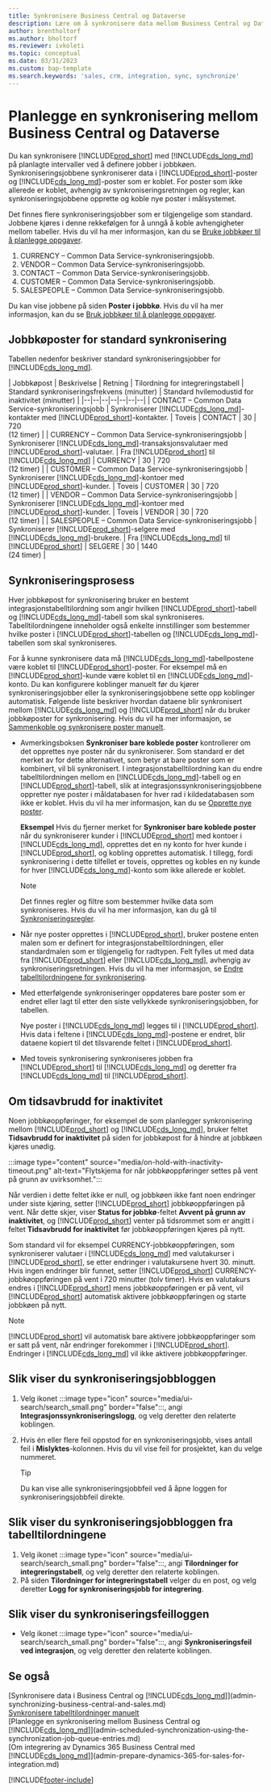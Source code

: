 ```yaml
---
title: Synkronisere Business Central og Dataverse
description: Lære om å synkronisere data mellom Business Central og Dataverse.
author: brentholtorf
ms.author: bholtorf
ms.reviewer: ivkoleti
ms.topic: conceptual
ms.date: 03/31/2023
ms.custom: bap-template
ms.search.keywords: 'sales, crm, integration, sync, synchronize'
---
```


# <a name="scheduling-a-synchronization-between-business-central-and-dataverse"></a><a name="scheduling-a-synchronization-between-business-central-and-dataverse"></a>Planlegge en synkronisering mellom Business Central og Dataverse

Du kan synkronisere [!INCLUDE[prod_short](includes/prod_short.md)] med [!INCLUDE[cds_long_md](includes/cds_long_md.md)] på planlagte intervaller ved å definere jobber i jobbkøen. Synkroniseringsjobbene synkroniserer data i [!INCLUDE[prod_short](includes/prod_short.md)]-poster og [!INCLUDE[cds_long_md](includes/cds_long_md.md)]-poster som er koblet. For poster som ikke allerede er koblet, avhengig av synkroniseringsretningen og regler, kan synkroniseringsjobbene opprette og koble nye poster i målsystemet.

Det finnes flere synkroniseringsjobber som er tilgjengelige som standard. Jobbene kjøres i denne rekkefølgen for å unngå å koble avhengigheter mellom tabeller. Hvis du vil ha mer informasjon, kan du se [Bruke jobbkøer til å planlegge oppgaver](admin-job-queues-schedule-tasks.md).

1. CURRENCY – Common Data Service-synkroniseringsjobb.
2. VENDOR – Common Data Service-synkroniseringsjobb.
3. CONTACT – Common Data Service-synkroniseringsjobb.
4. CUSTOMER – Common Data Service-synkroniseringsjobb.
5. SALESPEOPLE – Common Data Service-synkroniseringsjobb.

Du kan vise jobbene på siden **Poster i jobbkø**. Hvis du vil ha mer informasjon, kan du se [Bruk jobbkøer til å planlegge oppgaver](admin-job-queues-schedule-tasks.md).

## <a name="default-synchronization-job-queue-entries"></a><a name="default-synchronization-job-queue-entries"></a>Jobbkøposter for standard synkronisering

Tabellen nedenfor beskriver standard synkroniseringsjobber for [!INCLUDE[cds_long_md](includes/cds_long_md.md)].  

| Jobbkøpost | Beskrivelse | Retning | Tilordning for integreringstabell | Standard synkroniseringsfrekvens (minutter) | Standard hvilemodustid for inaktivitet (minutter) |
|--|--|--|--|--|--|--|
| CONTACT – Common Data Service-synkroniseringsjobb | Synkroniserer [!INCLUDE[cds_long_md](includes/cds_long_md.md)]-kontakter med [!INCLUDE[prod_short](includes/prod_short.md)]-kontakter. | Toveis | CONTACT | 30 | 720 <br>(12 timer) |
| CURRENCY – Common Data Service-synkroniseringsjobb | Synkroniserer [!INCLUDE[cds_long_md](includes/cds_long_md.md)]-transaksjonsvalutaer med [!INCLUDE[prod_short](includes/prod_short.md)]-valutaer. | Fra [!INCLUDE[prod_short](includes/prod_short.md)] til [!INCLUDE[cds_long_md](includes/cds_long_md.md)] | CURRENCY | 30 | 720 <br> (12 timer) |
| CUSTOMER – Common Data Service-synkroniseringsjobb | Synkroniserer [!INCLUDE[cds_long_md](includes/cds_long_md.md)]-kontoer med [!INCLUDE[prod_short](includes/prod_short.md)]-kunder. | Toveis | CUSTOMER | 30 | 720<br> (12 timer) |
| VENDOR – Common Data Service-synkroniseringsjobb | Synkroniserer [!INCLUDE[cds_long_md](includes/cds_long_md.md)]-kontoer med [!INCLUDE[prod_short](includes/prod_short.md)]-kunder. | Toveis | VENDOR | 30 | 720<br> (12 timer) |
| SALESPEOPLE – Common Data Service-synkroniseringsjobb | Synkroniserer [!INCLUDE[prod_short](includes/prod_short.md)]-selgere med [!INCLUDE[cds_long_md](includes/cds_long_md.md)]-brukere. | Fra [!INCLUDE[cds_long_md](includes/cds_long_md.md)] til [!INCLUDE[prod_short](includes/prod_short.md)] | SELGERE | 30 | 1440<br> (24 timer) |

## <a name="synchronization-process"></a><a name="synchronization-process"></a>Synkroniseringsprosess

Hver jobbkøpost for synkronisering bruker en bestemt integrasjonstabelltilordning som angir hvilken [!INCLUDE[prod_short](includes/prod_short.md)]-tabell og [!INCLUDE[cds_long_md](includes/cds_long_md.md)]-tabell som skal synkroniseres. Tabelltilordningene inneholder også enkelte innstillinger som bestemmer hvilke poster i [!INCLUDE[prod_short](includes/prod_short.md)]-tabellen og [!INCLUDE[cds_long_md](includes/cds_long_md.md)]-tabellen som skal synkroniseres.  

For å kunne synkronisere data må [!INCLUDE[cds_long_md](includes/cds_long_md.md)]-tabellpostene være koblet til [!INCLUDE[prod_short](includes/prod_short.md)]-poster. For eksempel må en [!INCLUDE[prod_short](includes/prod_short.md)]-kunde være koblet til en [!INCLUDE[cds_long_md](includes/cds_long_md.md)]-konto. Du kan konfigurere koblinger manuelt før du kjører synkroniseringsjobber eller la synkroniseringsjobbene sette opp koblinger automatisk. Følgende liste beskriver hvordan dataene blir synkronisert mellom [!INCLUDE[cds_long_md](includes/cds_long_md.md)] og [!INCLUDE[prod_short](includes/prod_short.md)] når du bruker jobbkøposter for synkronisering. Hvis du vil ha mer informasjon, se [Sammenkoble og synkronisere poster manuelt](admin-how-to-couple-and-synchronize-records-manually.md).

- Avmerkingsboksen **Synkroniser bare koblede poster** kontrollerer om det opprettes nye poster når du synkroniserer. Som standard er det merket av for dette alternativet, som betyr at bare poster som er kombinert, vil bli synkronisert. I integrasjonstabelltilordning kan du endre tabelltilordningen mellom en [!INCLUDE[cds_long_md](includes/cds_long_md.md)]-tabell og en [!INCLUDE[prod_short](includes/prod_short.md)]-tabell, slik at integrasjonssynkroniseringsjobbene oppretter nye poster i måldatabasen for hver rad i kildedatabasen som ikke er koblet. Hvis du vil ha mer informasjon, kan du se [Opprette nye poster](admin-how-to-modify-table-mappings-for-synchronization.md#create-new-records).

    **Eksempel** Hvis du fjerner merket for **Synkroniser bare koblede poster** når du synkroniserer kunder i [!INCLUDE[prod_short](includes/prod_short.md)] med kontoer i [!INCLUDE[cds_long_md](includes/cds_long_md.md)], opprettes det en ny konto for hver kunde i [!INCLUDE[prod_short](includes/prod_short.md)], og kobling opprettes automatisk. I tillegg, fordi synkronisering i dette tilfellet er toveis, opprettes og kobles en ny kunde for hver [!INCLUDE[cds_long_md](includes/cds_long_md.md)]-konto som ikke allerede er koblet.  

    > [!NOTE]  
    > Det finnes regler og filtre som bestemmer hvilke data som synkroniseres. Hvis du vil ha mer informasjon, kan du gå til [Synkroniseringsregler](admin-synchronizing-business-central-and-sales.md).

- Når nye poster opprettes i [!INCLUDE[prod_short](includes/prod_short.md)], bruker postene enten malen som er definert for integrasjonstabelltilordningen, eller standardmalen som er tilgjengelig for radtypen. Felt fylles ut med data fra [!INCLUDE[prod_short](includes/prod_short.md)] eller [!INCLUDE[cds_long_md](includes/cds_long_md.md)], avhengig av synkroniseringsretningen. Hvis du vil ha mer informasjon, se [Endre tabelltilordningene for synkronisering](admin-how-to-modify-table-mappings-for-synchronization.md).  

- Med etterfølgende synkroniseringer oppdateres bare poster som er endret eller lagt til etter den siste vellykkede synkroniseringsjobben, for tabellen.  

     Nye poster i [!INCLUDE[cds_long_md](includes/cds_long_md.md)] legges til i [!INCLUDE[prod_short](includes/prod_short.md)]. Hvis data i feltene i [!INCLUDE[cds_long_md](includes/cds_long_md.md)]-postene er endret, blir dataene kopiert til det tilsvarende feltet i [!INCLUDE[prod_short](includes/prod_short.md)].  

- Med toveis synkronisering synkroniseres jobben fra [!INCLUDE[prod_short](includes/prod_short.md)] til [!INCLUDE[cds_long_md](includes/cds_long_md.md)] og deretter fra [!INCLUDE[cds_long_md](includes/cds_long_md.md)] til [!INCLUDE[prod_short](includes/prod_short.md)].

## <a name="about-inactivity-timeouts"></a><a name="about-inactivity-timeouts"></a>Om tidsavbrudd for inaktivitet

Noen jobbkøoppføringer, for eksempel de som planlegger synkronisering mellom [!INCLUDE[prod_short](includes/prod_short.md)] og [!INCLUDE[cds_long_md](includes/cds_long_md.md)], bruker feltet **Tidsavbrudd for inaktivitet** på siden for jobbkøpost for å hindre at jobbkøen kjøres unødig.  

:::image type="content" source="media/on-hold-with-inactivity-timeout.png" alt-text="Flytskjema for når jobbkøoppføringer settes på vent på grunn av uvirksomhet.":::

Når verdien i dette feltet ikke er null, og jobbkøen ikke fant noen endringer under siste kjøring, setter [!INCLUDE[prod_short](includes/prod_short.md)] jobbkøoppføringen på vent. Når dette skjer, viser **Status for jobbkø**-feltet **Avvent på grunn av inaktivitet**, og [!INCLUDE[prod_short](includes/prod_short.md)] venter på tidsrommet som er angitt i feltet **Tidsavbrudd for inaktivitet** før jobbkøoppføringen kjøres på nytt.  

Som standard vil for eksempel CURRENCY-jobbkøoppføringen, som synkroniserer valutaer i [!INCLUDE[cds_long_md](includes/cds_long_md.md)] med valutakurser i [!INCLUDE[prod_short](includes/prod_short.md)], se etter endringer i valutakursene hvert 30. minutt. Hvis ingen endringer blir funnet, setter [!INCLUDE[prod_short](includes/prod_short.md)] CURRENCY-jobbkøoppføringen på vent i 720 minutter (tolv timer). Hvis en valutakurs endres i [!INCLUDE[prod_short](includes/prod_short.md)] mens jobbkøoppføringen er på vent, vil [!INCLUDE[prod_short](includes/prod_short.md)] automatisk aktivere jobbkøoppføringen og starte jobbkøen på nytt. 

> [!Note]
> [!INCLUDE[prod_short](includes/prod_short.md)] vil automatisk bare aktivere jobbkøoppføringer som er satt på vent, når endringer forekommer i [!INCLUDE[prod_short](includes/prod_short.md)]. Endringer i [!INCLUDE[cds_long_md](includes/cds_long_md.md)] vil ikke aktivere jobbkøoppføringer.

## <a name="to-view-the-synchronization-job-log"></a><a name="to-view-the-synchronization-job-log"></a>Slik viser du synkroniseringsjobbloggen

1. Velg ikonet :::image type="icon" source="media/ui-search/search_small.png" border="false":::, angi **Integrasjonssynkroniseringslogg**, og velg deretter den relaterte koblingen.
2. Hvis én eller flere feil oppstod for en synkroniseringsjobb, vises antall feil i **Mislyktes**-kolonnen. Hvis du vil vise feil for prosjektet, kan du velge nummeret.  

    > [!TIP]  
    > Du kan vise alle synkroniseringsjobbfeil ved å åpne loggen for synkroniseringsjobbfeil direkte.

## <a name="to-view-the-synchronization-job-log-from-the-table-mappings"></a><a name="to-view-the-synchronization-job-log-from-the-table-mappings"></a>Slik viser du synkroniseringsjobbloggen fra tabelltilordningene

1. Velg ikonet :::image type="icon" source="media/ui-search/search_small.png" border="false":::, angi **Tilordninger for integreringstabell**, og velg deretter den relaterte koblingen.
2. På siden **Tilordninger for integreringstabell** velger du en post, og velg deretter **Logg for synkroniseringsjobb for integrering**.  

## <a name="to-view-the-synchronization-error-log"></a><a name="to-view-the-synchronization-error-log"></a>Slik viser du synkroniseringsfeilloggen

- Velg ikonet :::image type="icon" source="media/ui-search/search_small.png" border="false":::, angi **Synkroniseringsfeil ved integrasjon**, og velg deretter den relaterte koblingen.

## <a name="see-also"></a><a name="see-also"></a>Se også

[Synkronisere data i Business Central og [!INCLUDE[cds_long_md](includes/cds_long_md.md)]](admin-synchronizing-business-central-and-sales.md)  
[Synkronisere tabelltilordninger manuelt](admin-manual-synchronization-of-table-mappings.md)  
[Planlegge en synkronisering mellom Business Central og [!INCLUDE[cds_long_md](includes/cds_long_md.md)]](admin-scheduled-synchronization-using-the-synchronization-job-queue-entries.md)  
[Om integrering av Dynamics 365 Business Central med [!INCLUDE[cds_long_md](includes/cds_long_md.md)]](admin-prepare-dynamics-365-for-sales-for-integration.md)  


[!INCLUDE[footer-include](includes/footer-banner.md)]
